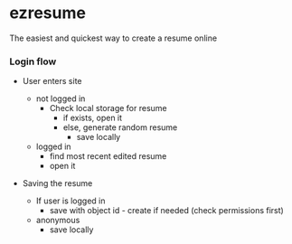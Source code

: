 # ezresume
The easiest and quickest way to create a resume online



### Login flow
* User enters site
  * not logged in
    * Check local storage for resume
      * if exists, open it
      * else, generate random resume
          * save locally
  * logged in
    * find most recent edited resume
    * open it

* Saving the resume
  * If user is logged in
    * save with object id - create if needed (check permissions first)
  * anonymous
    * save locally